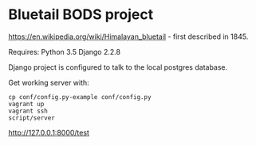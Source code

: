 # Bluetail BODS project

https://en.wikipedia.org/wiki/Himalayan_bluetail - first described in 1845.

Requires:
Python 3.5
Django 2.2.8

Django project is configured to talk to the local postgres database.

Get working server with:

```
cp conf/config.py-example conf/config.py
vagrant up
vagrant ssh
script/server
```

http://127.0.0.1:8000/test
